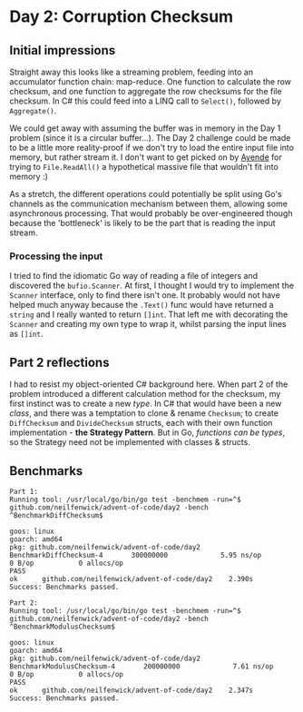 # Day 2: Corruption Checksum

## Initial impressions

Straight away this looks like a streaming problem, feeding into an accumulator function chain: map-reduce.  One function to calculate the row checksum, and one function to aggregate the row checksums for the file checksum.  In C# this could feed into a LINQ call to `Select()`, followed by `Aggregate()`.

We could get away with assuming the buffer was in memory in the Day 1 problem (since it is a circular buffer...).  The Day 2 challenge could be made to be a little more reality-proof if we don't try to load the entire input file into memory, but rather stream it.  I don't want to get picked on by [Ayende](https://ayende.com) for trying to `File.ReadAll()` a hypothetical massive file that wouldn't fit into memory :)

As a stretch, the different operations could potentially be split using Go's channels as the communication mechanism between them, allowing some asynchronous processing.  That would probably be over-engineered though because the 'bottleneck' is likely to be the part that is reading the input stream.

### Processing the input

I tried to find the idiomatic Go way of reading a file of integers and discovered the `bufio.Scanner`.  At first, I thought I would try to implement the `Scanner` interface, only to find there isn't one.  It probably would not have helped much anyway because the `.Text()` func would have returned a `string` and I really wanted to return `[]int`.  That left me with decorating the `Scanner` and creating my own type to wrap it, whilst parsing the input lines as `[]int`.

## Part 2 reflections

I had to resist my object-oriented C# background here.  When part 2 of the problem introduced a different calculation method for the checksum, my first instinct was to create a new *type*.  In C# that would have been a new *class*, and there was a temptation to clone & rename `Checksum`; to create `DiffChecksum` and `DivideChecksum` structs, each with their own function implementation - **the Strategy Pattern**.  But in Go, *functions can be types*, so the Strategy need not be implemented with classes & structs.

## Benchmarks

```text
Part 1:
Running tool: /usr/local/go/bin/go test -benchmem -run=^$ github.com/neilfenwick/advent-of-code/day2 -bench ^BenchmarkDiffChecksum$

goos: linux
goarch: amd64
pkg: github.com/neilfenwick/advent-of-code/day2
BenchmarkDiffChecksum-4       300000000             5.95 ns/op           0 B/op           0 allocs/op
PASS
ok      github.com/neilfenwick/advent-of-code/day2    2.390s
Success: Benchmarks passed.

Part 2:
Running tool: /usr/local/go/bin/go test -benchmem -run=^$ github.com/neilfenwick/advent-of-code/day2 -bench ^BenchmarkModulusChecksum$

goos: linux
goarch: amd64
pkg: github.com/neilfenwick/advent-of-code/day2
BenchmarkModulusChecksum-4       200000000             7.61 ns/op           0 B/op           0 allocs/op
PASS
ok      github.com/neilfenwick/advent-of-code/day2    2.347s
Success: Benchmarks passed.
```